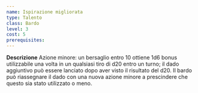 ```yaml
---
name: Ispirazione migliorata
type: Talento
class: Bardo
level: 3
cost: 5
prerequisites: 
---
```


**Descrizione**
Azione minore: un bersaglio entro 10 ottiene 1d6 bonus utilizzabile una volta in
un qualsiasi tiro di d20 entro un turno; il dado aggiuntivo può essere lanciato
dopo aver visto il risultato del d20. Il bardo può riassegnare il dado con una
nuova azione minore a prescindere che questo sia stato utilizzato o meno.